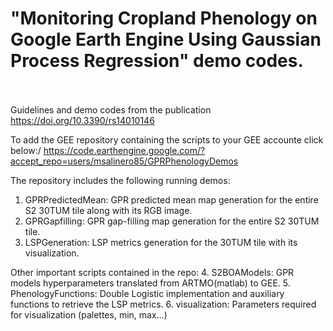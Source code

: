 # "Monitoring Cropland Phenology on Google Earth Engine Using Gaussian Process Regression" demo codes.
\
\
Guidelines and demo codes from the publication https://doi.org/10.3390/rs14010146

To add the GEE repository containing the scripts to your GEE accounte click below:/
https://code.earthengine.google.com/?accept_repo=users/msalinero85/GPRPhenologyDemos

The repository includes the following running demos:
1. GPRPredictedMean: GPR predicted mean map generation for the entire S2 30TUM tile along with its RGB image. 
2. GPRGapfilling: GPR gap-filling map generation for the entire S2 30TUM tile.
3. LSPGeneration: LSP metrics generation for the 30TUM tile with its visualization.

Other important scripts contained in the repo:
4. S2BOAModels: GPR models hyperparameters translated from ARTMO(matlab) to GEE.
5. PhenologyFunctions: Double Logistic implementation and auxiliary functions to retrieve the LSP metrics.
6. visualization: Parameters required for visualization (palettes, min, max...) 
